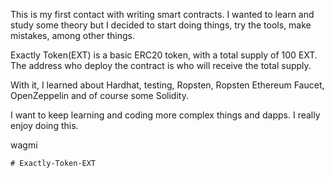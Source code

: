 This is my first contact with writing smart contracts. I wanted to learn and study some theory but I decided to start doing things, try the tools, make mistakes, among other things.

Exactly Token(EXT) is a basic ERC20 token, with a total supply of 100 EXT. The address who deploy the contract is who will receive the total supply. 

With it, I learned about Hardhat, testing, Ropsten, Ropsten Ethereum Faucet, OpenZeppelin and of course some Solidity.

I want to keep learning and coding more complex things and dapps. I really enjoy doing this. 

wagmi 
```
# Exactly-Token-EXT

